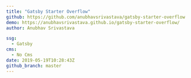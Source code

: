 ```yaml
---
title: "Gatsby Starter Overflow"
github: https://github.com/anubhavsrivastava/gatsby-starter-overflow
demo: https://anubhavsrivastava.github.io/gatsby-starter-overflow/
author: Anubhav Srivastava

ssg:
  - Gatsby
cms:
  - No Cms
date: 2019-05-19T10:28:43Z
github_branch: master
---
```

